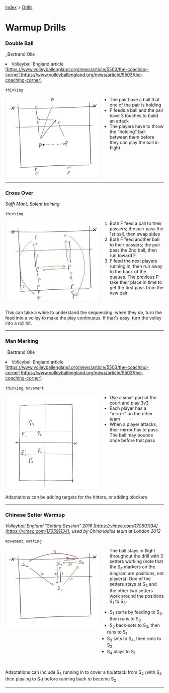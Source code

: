 [Index](../../README.md) > [Drills](./../Drills.md)

# Warmup Drills

### Double Ball
_Bertrand Olie   <li>Volleyball England article [https://www.volleyballengland.org/news/article/5503/the-coaching-corner](https://www.volleyballengland.org/news/article/5503/the-coaching-corner)

`thinking`

<img alt="Play one ball and keep the other one at hand" width="300" src="./images/Double-Ball.png" align="left" style="border: solid 1px #eeeeee; margin: 0px 30px 0px 0px;" />

<ul style="margin-left: 300px">
  <li>The pair have a ball that one of the pair is holding</li>
  <li>F feeds a ball and the pair have 3 touches to build an attack</li>
  <li>The players have to throw the "holding" ball between them before they can play the ball in flight</li>
</ul>

<br clear="left"/>

---

### Cross Over

_Saffi Mant, Solent training_

`thinking`

<img alt="Pass and Cross" width="300" src="./images/Cross-Over.png" align="left" style="border: solid 1px #eeeeee; margin: 0px 30px 0px 0px;" />

1. Both F feed a ball to their passers; the pair pass the 1st ball, then swap sides
2. Both F feed another ball to their passers; the pair pass the 2nd ball, then run toward F
3. F feed the next players running in, then run away to the back of the queues. The previous P take their place in time to get the first pass from the new pair

<br clear="left"/>

This can take a while to understand the sequencing; when they do, turn the feed into a volley to make the play continuous.  If that's easy, turn the volley into a roll hit.

---

### Man Marking
_Bertrand Olie   <li>Volleyball England article [https://www.volleyballengland.org/news/article/5503/the-coaching-corner](https://www.volleyballengland.org/news/article/5503/the-coaching-corner)

`thinking`, `movement`

<img alt="Match your partner" width="300" src="./images/Man-Marking.png" align="left" style="border: solid 1px #eeeeee; margin: 0px 30px 0px 0px;" />

<ul style="margin-left: 300px">
  <li>Use a small part of the court and play 3v3</li>
  <li>Each player has a "mirror" on the other team</li>
  <li>When a player attacks, their mirror has to pass.  The ball may bounce once before that pass</li>
</ul>

<br clear="left"/>

Adaptations can be adding targets for the hitters, or adding blockers

---

### Chinese Setter Warmup

_Volleyball England "Setting Session" 2016 [https://vimeo.com/170591134](https://vimeo.com/170591134), used by China ladies team at London 2012_

`movement`, `setting`

<img alt="Chinese Setter Warmup" width="300" src="./images/Chinese-Setter-Warmup.png" align="left" style="border: solid 1px #eeeeee; margin: 0px 30px 0px 0px;" />

The ball stays in flight throughout the drill with 3 setters working (note that the S<sub>#</sub> markers on the diagram are positions, not players). One of the setters stays at S<sub>4</sub> and the other two setters work around the positions S<sub>1</sub> to S<sub>3</sub>.

<ul style="margin-left: 300px">
  <li>S<sub>1</sub> starts by feeding to S<sub>2</sub>, then runs to S<sub>3</sub></li>
  <li>S<sub>2</sub> back-sets to S<sub>3</sub>, then runs to S<sub>1</sub></li>
  <li>S<sub>3</sub> sets to S<sub>4</sub>, then runs to S<sub>2</sub></li>
  <li>S<sub>4</sub> plays to S<sub>1</sub></li>
</ul>

<br clear="left"/>

Adaptations can include S<sub>3</sub> running in to cover a tip/attack from S<sub>4</sub> (with S<sub>4</sub> then playing to S<sub>1</sub>) before running back to become S<sub>2</sub>

---
